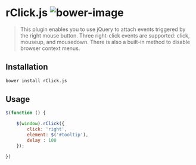 # rClick.js ![bower-image]

> This plugin enables you to use jQuery to attach events triggered by the right mouse button. Three right-click events are supported: click, mouseup, and mousedown. There is also a built-in method to disable browser context menus.

## Installation

```bash
bower install rClick.js 
```

## Usage


```js
$(function () {

    $(window).rClick({
        click: 'right',
        element: $('#tooltip'),
        delay : 100
    });

})
```

[bower-image]: https://img.shields.io/bower/v/bootstrap.svg

